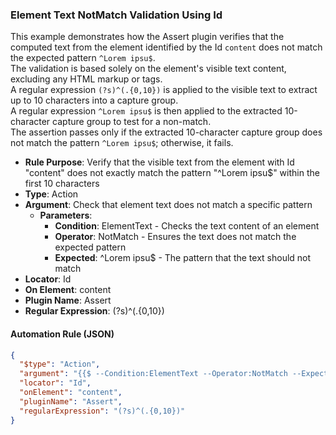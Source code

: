 ### Element Text NotMatch Validation Using Id

This example demonstrates how the Assert plugin verifies that the computed text from the element identified by the Id `content` does not match the expected pattern `^Lorem ipsu$`.  
The validation is based solely on the element's visible text content, excluding any HTML markup or tags.  
A regular expression `(?s)^(.{0,10})` is applied to the visible text to extract up to 10 characters into a capture group.  
A regular expression `^Lorem ipsu$` is then applied to the extracted 10-character capture group to test for a non-match.  
The assertion passes only if the extracted 10-character capture group does not match the pattern `^Lorem ipsu$`; otherwise, it fails.

- **Rule Purpose**: Verify that the visible text from the element with Id "content" does not exactly match the pattern "^Lorem ipsu$" within the first 10 characters  
- **Type**: Action  
- **Argument**: Check that element text does not match a specific pattern  
  - **Parameters**:  
    - **Condition**: ElementText - Checks the text content of an element  
    - **Operator**: NotMatch - Ensures the text does not match the expected pattern  
    - **Expected**: ^Lorem ipsu$ - The pattern that the text should not match  
- **Locator**: Id  
- **On Element**: content  
- **Plugin Name**: Assert  
- **Regular Expression**: (?s)^(.{0,10})

#### Automation Rule (JSON)

```json
{
  "$type": "Action",
  "argument": "{{$ --Condition:ElementText --Operator:NotMatch --Expected:^Lorem ipsu$}}",
  "locator": "Id",
  "onElement": "content",
  "pluginName": "Assert",
  "regularExpression": "(?s)^(.{0,10})"
}
```
